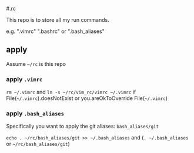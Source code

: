 #.rc

This repo is to store all my run commands.

e.g. ".vimrc" ".bashrc" or ".bash_aliases"

## apply

Assume `~/rc` is this repo

### apply `.vimrc`

`rm ~/.vimrc` and `ln -s ~/rc/vim_rc/vimrc ~/.vimrc` if File(`~/.vimrc`).doesNotExist or you.areOkToOverride File(`~/.vimrc`)

### apply `.bash_aliases`

Specifically you want to apply the git aliases: `bash_aliases/git`

`echo . ~/rc/bash_aliases/git >> ~/.bash_aliases` and (`. ~/.bash_aliases` or `~/rc/bash_aliases/git`)

